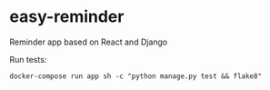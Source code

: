 # easy-reminder
Reminder app based on React and Django


Run tests:
```
docker-compose run app sh -c "python manage.py test && flake8"
```
